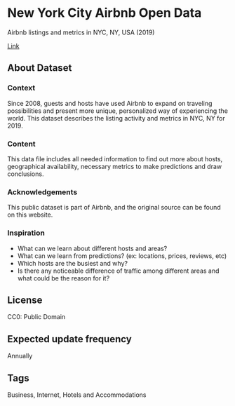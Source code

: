 # New York City Airbnb Open Data
Airbnb listings and metrics in NYC, NY, USA (2019)

[Link](https://www.kaggle.com/datasets/dgomonov/new-york-city-airbnb-open-data)

## About Dataset
### Context
Since 2008, guests and hosts have used Airbnb to expand on traveling possibilities and present more unique, personalized way of experiencing the world. This dataset describes the listing activity and metrics in NYC, NY for 2019.

### Content
This data file includes all needed information to find out more about hosts, geographical availability, necessary metrics to make predictions and draw conclusions.

### Acknowledgements
This public dataset is part of Airbnb, and the original source can be found on this website.

### Inspiration
- What can we learn about different hosts and areas?
- What can we learn from predictions? (ex: locations, prices, reviews, etc)
- Which hosts are the busiest and why?
- Is there any noticeable difference of traffic among different areas and what could be the reason for it?

## License
CC0: Public Domain

## Expected update frequency
Annually

## Tags
Business, Internet, Hotels and Accommodations

